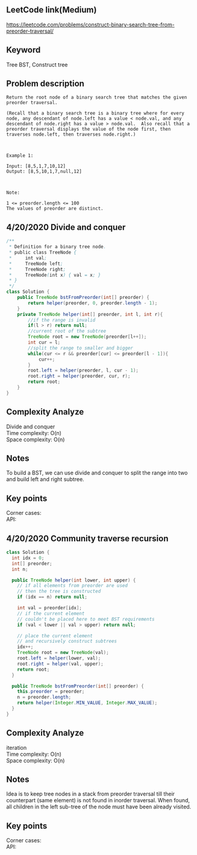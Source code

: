 ## LeetCode link(Medium)
https://leetcode.com/problems/construct-binary-search-tree-from-preorder-traversal/

## Keyword
Tree BST, Construct tree

## Problem description
```
Return the root node of a binary search tree that matches the given preorder traversal.

(Recall that a binary search tree is a binary tree where for every node, any descendant of node.left has a value < node.val, and any descendant of node.right has a value > node.val.  Also recall that a preorder traversal displays the value of the node first, then traverses node.left, then traverses node.right.)

 

Example 1:

Input: [8,5,1,7,10,12]
Output: [8,5,10,1,7,null,12]

 

Note: 

1 <= preorder.length <= 100
The values of preorder are distinct.
```
## 4/20/2020 Divide and conquer

```java
/**
 * Definition for a binary tree node.
 * public class TreeNode {
 *     int val;
 *     TreeNode left;
 *     TreeNode right;
 *     TreeNode(int x) { val = x; }
 * }
 */
class Solution {
    public TreeNode bstFromPreorder(int[] preorder) {
        return helper(preorder, 0, preorder.length - 1);
    }
    private TreeNode helper(int[] preorder, int l, int r){
        //if the range is invalid
        if(l > r) return null;
        //current root of the subtree
        TreeNode root = new TreeNode(preorder[l++]);
        int cur = l;
        //split the range to smaller and bigger
        while(cur <= r && preorder[cur] <= preorder[l - 1]){
            cur++;
        }
        root.left = helper(preorder, l, cur - 1);
        root.right = helper(preorder, cur, r);
        return root;
    }
}
```

## Complexity Analyze
Divide and conquer\
Time complexity: O(n)\
Space complexity: O(n)

## Notes
To build a BST, we can use divide and conquer to split the range into two and build left and right subtree.

## Key points
Corner cases: \
API: 

## 4/20/2020 Community traverse recursion

```java
class Solution {
  int idx = 0;
  int[] preorder;
  int n;

  public TreeNode helper(int lower, int upper) {
    // if all elements from preorder are used
    // then the tree is constructed
    if (idx == n) return null;

    int val = preorder[idx];
    // if the current element 
    // couldn't be placed here to meet BST requirements
    if (val < lower || val > upper) return null;

    // place the current element
    // and recursively construct subtrees
    idx++;
    TreeNode root = new TreeNode(val);
    root.left = helper(lower, val);
    root.right = helper(val, upper);
    return root;
  }

  public TreeNode bstFromPreorder(int[] preorder) {
    this.preorder = preorder;
    n = preorder.length;
    return helper(Integer.MIN_VALUE, Integer.MAX_VALUE);
  }
}
```

## Complexity Analyze
iteration\
Time complexity: O(n) \
Space complexity: O(n)
## Notes
Idea is to keep tree nodes in a stack from preorder traversal till their counterpart (same element) is not found in inorder traversal. When found, all children in the left sub-tree of the node must have been already visited.

## Key points
Corner cases: \
API: